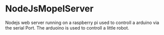 # NodeJsMopelServer
Nodejs web server running on a raspberry pi used to controll a
arduino via the serial Port. The arduoino is used to controll a little robot.


